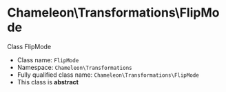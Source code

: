 # Chameleon\Transformations\FlipMode
Class FlipMode

* Class name: `FlipMode`
* Namespace: `Chameleon\Transformations`
* Fully qualified class name: `Chameleon\Transformations\FlipMode`
* This class is **abstract**


